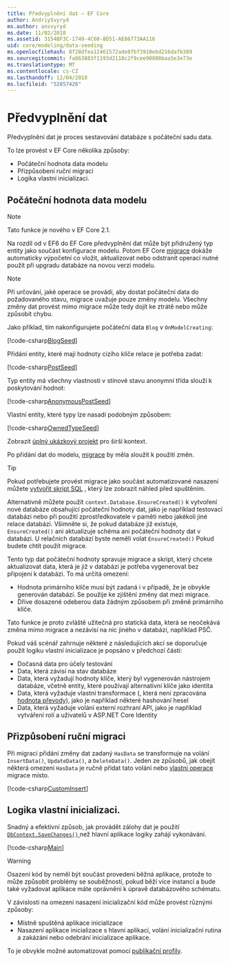 ```yaml
---
title: Předvyplnění dat – EF Core
author: AndriySvyryd
ms.author: ansvyryd
ms.date: 11/02/2018
ms.assetid: 3154BF3C-1749-4C60-8D51-AE86773AA116
uid: core/modeling/data-seeding
ms.openlocfilehash: 8f28dfea12461572ade8fbf3910ebd216dafb389
ms.sourcegitcommit: fa863883f1193d2118c2f9cee90808baa5e3e73e
ms.translationtype: MT
ms.contentlocale: cs-CZ
ms.lasthandoff: 12/04/2018
ms.locfileid: "52857426"
---
```

# <a name="data-seeding"></a>Předvyplnění dat

Předvyplnění dat je proces sestavování databáze s počáteční sadu data.

To lze provést v EF Core několika způsoby:
* Počáteční hodnota data modelu
* Přizpůsobení ruční migraci
* Logika vlastní inicializaci.

## <a name="model-seed-data"></a>Počáteční hodnota data modelu

> [!NOTE]
> Tato funkce je nového v EF Core 2.1.

Na rozdíl od v EF6 do EF Core předvyplnění dat může být přidružený typ entity jako součást konfigurace modelu. Potom EF Core [migrace](xref:core/managing-schemas/migrations/index) dokáže automaticky výpočetní co vložit, aktualizovat nebo odstranit operací nutné použít při upgradu databáze na novou verzi modelu.

> [!NOTE]
> Při určování, jaké operace se provádí, aby dostat počáteční data do požadovaného stavu, migrace uvažuje pouze změny modelu. Všechny změny dat provést mimo migrace může tedy dojít ke ztrátě nebo může způsobit chybu.

Jako příklad, tím nakonfigurujete počáteční data `Blog` v `OnModelCreating`:

[!code-csharp[BlogSeed](../../../samples/core/Modeling/DataSeeding/DataSeedingContext.cs?name=BlogSeed)]

Přidání entity, které mají hodnoty cizího klíče relace je potřeba zadat:

[!code-csharp[PostSeed](../../../samples/core/Modeling/DataSeeding/DataSeedingContext.cs?name=PostSeed)]

Typ entity má všechny vlastnosti v stínové stavu anonymní třída slouží k poskytování hodnot:

[!code-csharp[AnonymousPostSeed](../../../samples/core/Modeling/DataSeeding/DataSeedingContext.cs?name=AnonymousPostSeed)]

Vlastní entity, které typy lze nasadí podobným způsobem:

[!code-csharp[OwnedTypeSeed](../../../samples/core/Modeling/DataSeeding/DataSeedingContext.cs?name=OwnedTypeSeed)]

Zobrazit [úplný ukázkový projekt](https://github.com/aspnet/EntityFramework.Docs/tree/master/samples/core/Modeling/DataSeeding) pro širší kontext.

Po přidání dat do modelu, [migrace](xref:core/managing-schemas/migrations/index) by měla sloužit k použití změn.

> [!TIP]
> Pokud potřebujete provést migrace jako součást automatizované nasazení můžete [vytvořit skript SQL](xref:core/managing-schemas/migrations/index#generate-sql-scripts) , který lze zobrazit náhled před spuštěním.

Alternativně můžete použít `context.Database.EnsureCreated()` k vytvoření nové databáze obsahující počáteční hodnoty dat, jako je například testovací databázi nebo při použití zprostředkovatele v paměti nebo jakékoli jiné relace databázi. Všimněte si, že pokud databáze již existuje, `EnsureCreated()` ani aktualizuje schéma ani počáteční hodnoty dat v databázi. U relačních databází byste neměli volat `EnsureCreated()` Pokud budete chtít použít migrace.

Tento typ dat počáteční hodnoty spravuje migrace a skript, který chcete aktualizovat data, která je již v databázi je potřeba vygenerovat bez připojení k databázi. To má určitá omezení:
* Hodnota primárního klíče musí být zadaná i v případě, že je obvykle generován databází. Se použije ke zjištění změny dat mezi migrace.
* Dříve dosazené odeberou data žádným způsobem při změně primárního klíče.

Tato funkce je proto zvláště užitečná pro statická data, která se neočekává změna mimo migrace a nezávisí na nic jiného v databázi, například PSČ.

Pokud váš scénář zahrnuje některé z následujících akcí se doporučuje použít logiku vlastní inicializace je popsáno v předchozí části:
* Dočasná data pro účely testování
* Data, která závisí na stav databáze
* Data, která vyžadují hodnoty klíče, který byl vygenerován nástrojem databáze, včetně entity, které používají alternativní klíče jako identita
* Data, která vyžaduje vlastní transformace (, která není zpracována [hodnota převody](xref:core/modeling/value-conversions)), jako je například některé hashování hesel
* Data, která vyžaduje volání externí rozhraní API, jako je například vytváření rolí a uživatelů v ASP.NET Core Identity

## <a name="manual-migration-customization"></a>Přizpůsobení ruční migraci

Při migraci přidání změny dat zadaný `HasData` se transformuje na volání `InsertData()`, `UpdateData()`, a `DeleteData()`. Jeden ze způsobů, jak obejít některá omezení `HasData` je ručně přidat tato volání nebo [vlastní operace](xref:core/managing-schemas/migrations/operations) migrace místo.

[!code-csharp[CustomInsert](../../../samples/core/Modeling/DataSeeding/Migrations/20181102235626_Initial.cs?name=CustomInsert)]

## <a name="custom-initialization-logic"></a>Logika vlastní inicializaci.

Snadný a efektivní způsob, jak provádět zálohy dat je použití [ `DbContext.SaveChanges()` ](xref:core/saving/index) než hlavní aplikace logiky zahájí vykonávání.

[!code-csharp[Main](../../../samples/core/Modeling/DataSeeding/Program.cs?name=CustomSeeding)]

> [!WARNING]
> Osazení kód by neměl být součást provedení běžná aplikace, protože to může způsobit problémy se souběžností, pokud běží více instancí a bude také vyžadovat aplikace máte oprávnění k úpravě databázového schématu.

V závislosti na omezení nasazení inicializační kód může provést různými způsoby:
* Místně spuštěná aplikace inicializace
* Nasazení aplikace inicializace s hlavní aplikací, volání inicializační rutina a zakázání nebo odebrání inicializace aplikace.

To je obvykle možné automatizovat pomocí [publikační profily](https://docs.microsoft.com/en-us/aspnet/core/host-and-deploy/visual-studio-publish-profiles).
